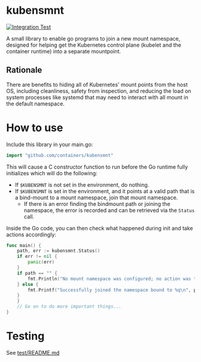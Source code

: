 # kubensmnt

[![Integration Test](https://github.com/containers/kubensmnt/actions/workflows/integration-test.yml/badge.svg)](https://github.com/containers/kubensmnt/actions/workflows/integration-test.yml)

A small library to enable go programs to join a new mount namespace, designed
for helping get the Kubernetes control plane (kubelet and the container
runtime) into a separate mountpoint.

## Rationale

There are benefits to hiding all of Kubernetes' mount points from the host OS,
including cleanliness, safety from inspection, and reducing the load on system
processes like systemd that may need to interact with all mount in the default
namespace.

# How to use

Include this library in your main.go:

```go
import "github.com/containers/kubensmnt"
```

This will cause a C constructor function to run before the Go runtime fully
initializes which will do the following:
- If `$KUBENSMNT` is not set in the environment, do nothing.
- If `$KUBENSMNT` is set in the environment, and it points at a valid path that
  is a bind-mount to a mount namespace, join that mount namespace.
  - If there is an error finding the bindmount path or joining the namespace,
    the error is recorded and can be retrieved via the `Status` call.

Inside the Go code, you can then check what happened during init and take
actions accordingly:

```go
func main() {
    path, err := kubensmnt.Status()
    if err != nil {
        panic(err)
    }
    if path == "" {
        fmt.Println("No mount namespace was configured; no action was taken")
    } else {
        fmt.Printf("Successfully joined the namespace bound to %q\n", path)
    }
    }
    // Go on to do more important things...
}
```

# Testing

See [test/README.md](test/README.md)
